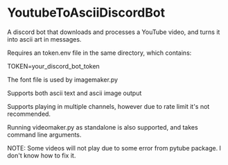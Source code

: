 # YoutubeToAsciiDiscordBot
A discord bot that downloads and processes a YouTube video, and turns it into ascii art in messages.

Requires an token.env file in the same directory, which contains:

TOKEN=your_discord_bot_token

The font file is used by imagemaker.py

Supports both ascii text and ascii image output

Supports playing in multiple channels, however due to rate limit it's not recommended.

Running videomaker.py as standalone is also supported, and takes command line arguments.

NOTE: Some videos will not play due to some error from pytube package. I don't know how to fix it.
